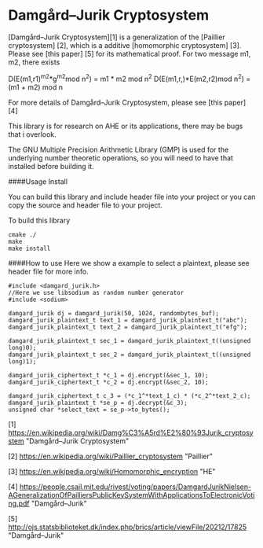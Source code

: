 Damgård–Jurik Cryptosystem
======
[Damgård–Jurik Cryptosystem][1] is a generalization of the
 [Paillier cryptosystem] [2], which is a additive
 [homomorphic cryptosystem] [3]. Please see [this paper] [5] for
 its mathematical proof.
For two message m1, m2, there exists

D(E(m1,r1)<sup>m2</sup>*g<sup>m2</sup>mod n<sup>2</sup>) = m1 * m2 mod n<sup>2</sup>
D(E(m1,r,)*E(m2,r2)mod n<sup>2</sup>) = (m1 + m2) mod n

For more details of Damgård–Jurik Cryptosystem, please see [this paper] [4]

This library is for research on AHE or its applications,
there may be bugs that i overlook.

The GNU Multiple Precision Arithmetic Library (GMP) is used
for the underlying number theoretic operations, so you will need to
have that installed before building it.

####Usage
Install

You can build this library and include header file into your
project or you can copy the source and header file to your project.

To build this library

    cmake ./
    make
    make install

####How to use
Here we show a example to select a plaintext, please see header file for more info.

    #include <damgard_jurik.h>
    //Here we use libsodium as random number generator
    #include <sodium>

    damgard_jurik dj = damgard_jurik(50, 1024, randombytes_buf);
    damgard_jurik_plaintext_t text_1 = damgard_jurik_plaintext_t("abc");
    damgard_jurik_plaintext_t text_2 = damgard_jurik_plaintext_t("efg");

    damgard_jurik_plaintext_t sec_1 = damgard_jurik_plaintext_t((unsigned long)0);
    damgard_jurik_plaintext_t sec_2 = damgard_jurik_plaintext_t((unsigned long)1);

    damgard_jurik_ciphertext_t *c_1 = dj.encrypt(&sec_1, 10);
    damgard_jurik_ciphertext_t *c_2 = dj.encrypt(&sec_2, 10);

    damgard_jurik_ciphertext_t c_3 = (*c_1^*text_1_c) * (*c_2^*text_2_c);
    damgard_jurik_plaintext_t *se_p = dj.decrypt(&c_3);
    unsigned char *select_text = se_p->to_bytes();

 [1] https://en.wikipedia.org/wiki/Damg%C3%A5rd%E2%80%93Jurik_cryptosystem  "Damgård–Jurik Cryptosystem"

 [2] https://en.wikipedia.org/wiki/Paillier_cryptosystem  "Paillier"

 [3] https://en.wikipedia.org/wiki/Homomorphic_encryption "HE"

 [4] https://people.csail.mit.edu/rivest/voting/papers/DamgardJurikNielsen-AGeneralizationOfPailliersPublicKeySystemWithApplicationsToElectronicVoting.pdf "Damgård–Jurik"

 [5] http://ojs.statsbiblioteket.dk/index.php/brics/article/viewFile/20212/17825 "Damgård–Jurik"
